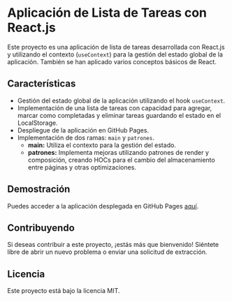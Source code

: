 # Aplicación de Lista de Tareas con React.js

Este proyecto es una aplicación de lista de tareas desarrollada con React.js y utilizando el contexto (`useContext`) para la gestión del estado global de la aplicación. También se han aplicado varios conceptos básicos de React.

## Características

- Gestión del estado global de la aplicación utilizando el hook `useContext`.
- Implementación de una lista de tareas con capacidad para agregar, marcar como completadas y eliminar tareas guardando el estado en el LocalStorage.
- Despliegue de la aplicación en GitHub Pages.
- Implementación de dos ramas: `main` y `patrones`.
  - **main:** Utiliza el contexto para la gestión del estado.
  - **patrones:** Implementa mejoras utilizando patrones de render y composición, creando HOCs para el cambio del almacenamiento entre páginas y otras optimizaciones.

## Demostración

Puedes acceder a la aplicación desplegada en GitHub Pages [aquí](https://miltondw.github.io/react-todo-practic-platzi/).

## Contribuyendo

Si deseas contribuir a este proyecto, ¡estás más que bienvenido! Siéntete libre de abrir un nuevo problema o enviar una solicitud de extracción.

## Licencia

Este proyecto está bajo la licencia MIT.